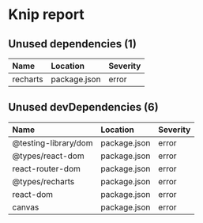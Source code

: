 # Knip report

## Unused dependencies (1)

| Name     | Location     | Severity |
| :------- | :----------- | :------- |
| recharts | package.json | error    |

## Unused devDependencies (6)

| Name                 | Location     | Severity |
| :------------------- | :----------- | :------- |
| @testing-library/dom | package.json | error    |
| @types/react-dom     | package.json | error    |
| react-router-dom     | package.json | error    |
| @types/recharts      | package.json | error    |
| react-dom            | package.json | error    |
| canvas               | package.json | error    |

